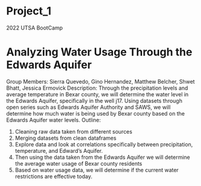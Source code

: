 # Project_1
2022 UTSA BootCamp

# Analyzing Water Usage Through the Edwards Aquifer
Group Members: Sierra Quevedo, Gino Hernandez, Matthew Belcher, Shwet Bhatt, Jessica Ermovick
Description: Through the precipitation levels and average temperature in  Bexar county, we will determine the water level in the Edwards Aquifer, specifically in the well j17. Using datasets through open series such as Edwards Aquifer Authority and SAWS, we will determine how much water is being used by Bexar county based on the Edwards Aquifer water levels. 
Outline: 
1.	Cleaning raw data taken from different sources
2.	Merging datasets from clean dataframes
3.	Explore data and look at correlations specifically between precipitation, temperature, and Edward’s Aquifer. 
4.	Then using the data taken from the Edwards Aquifer we will determine the average water usage of Bexar county residents
5.	Based on water usage data, we will determine if the current water restrictions are effective today.
